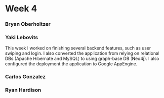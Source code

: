 # Week 4

### Bryan Oberholtzer



### Yaki Lebovits

This week I worked on finishing several backend features, such as user swiping and login. I also converted the application from relying on relational DBs (Apache Hibernate and MySQL) to using graph-base DB (Neo4j). I also configured the deployment the application to Google AppEngine.

### Carlos Gonzalez



### Ryan Hardison

